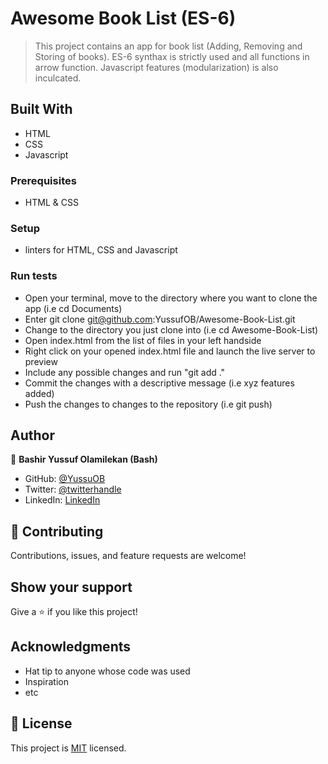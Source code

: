 # Awesome Book List (ES-6)

> This project contains an app for book list (Adding, Removing and Storing of books).
> ES-6 synthax is strictly used and all functions in arrow function.
> Javascript features (modularization) is also inculcated.


## Built With

- HTML
- CSS
- Javascript

### Prerequisites
- HTML & CSS

### Setup
- linters for HTML, CSS and Javascript

### Run tests
- Open your terminal, move to the directory where you want to clone the app (i.e cd Documents) 
- Enter git clone git@github.com:YussufOB/Awesome-Book-List.git
- Change to the directory you just clone into (i.e cd Awesome-Book-List)
- Open index.html from the list of files in your left handside
- Right click on your opened index.html file and launch the live server to preview
- Include any possible changes and run "git add ." 
- Commit the changes with a descriptive message (i.e xyz features added) 
- Push the changes to changes to the repository (i.e git push)

## Author

👤 **Bashir Yussuf Olamilekan (Bash)**

- GitHub: [@YussuOB](https://github.com/YussufOB)
- Twitter: [@twitterhandle](https://twitter.com/_ybash)
- LinkedIn: [LinkedIn](https://linkedin.com/in/yussufOB)

## 🤝 Contributing

Contributions, issues, and feature requests are welcome!


## Show your support

Give a ⭐️ if you like this project!

## Acknowledgments

- Hat tip to anyone whose code was used
- Inspiration
- etc

## 📝 License

This project is [MIT](./MIT.md) licensed.